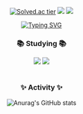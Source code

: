 <div align="center">

[![Solved.ac tier](http://mazassumnida.wtf/api/mini/generate_badge?boj=joun46)](https://solved.ac/joun46)
<a href="https://hilily.tistory.com/" target="_blank"><img src="https://img.shields.io/badge/Tech_Blog-DD0B78?style=flat-square&logo=GitHub%20Sponsors&logoColor=white"/></a>
<a href="mailto:joun406@gmail.com"><img src="https://img.shields.io/badge/joun406@gmail.com-4794ee?style=flat-square&logo=Gmail&logoColor=white&link=joun406@gmail.com"/></a> 

[![Typing SVG](https://readme-typing-svg.herokuapp.com?font=Kalam&size=35&pause=1000&color=BE99CCFF&background=FFFFFF00&center=true&vCenter=true&multiline=true&repeat=false&width=435&height=100&lines=Hi,+I'm+Joeun+Kang)](https://git.io/typing-svg)

### 📚 Studying 📚
<img src="https://img.shields.io/badge/iOS-222222?style=flat-square&logo=Apple&logoColor=white"/></a>
<img src="https://img.shields.io/badge/Swift-FA7343?style=flat-square&logo=Swift&logoColor=white"/></a>
</br></br>

### ✨ Activity ✨
![Anurag's GitHub stats](https://github-readme-stats.vercel.app/api?username=hililyy&theme=buefy&show_icons=true)

</div>
